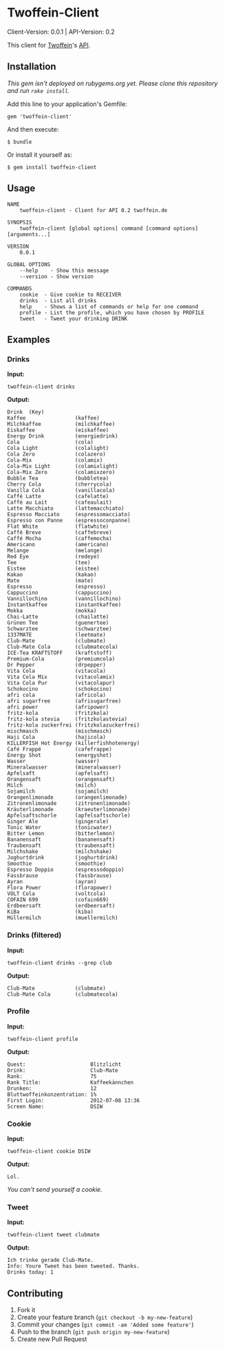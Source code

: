 # Twoffein-Client
Client-Version: 0.0.1 | API-Version:    0.2

This client for [Twoffein](http://twoffein.com/)'s [API](http://twoffein.com/api-faq/).

## Installation

_This gem isn't deployed on rubygems.org yet. Please clone this repository and run `rake install`._

Add this line to your application's Gemfile:

    gem 'twoffein-client'

And then execute:

    $ bundle

Or install it yourself as:

    $ gem install twoffein-client

## Usage

```
NAME
    twoffein-client - Client for API 0.2 twoffein.de

SYNOPSIS
    twoffein-client [global options] command [command options] [arguments...]

VERSION
    0.0.1

GLOBAL OPTIONS
    --help    - Show this message
    --version - Show version

COMMANDS
    cookie  - Give cookie to RECEIVER
    drinks  - List all drinks
    help    - Shows a list of commands or help for one command
    profile - List the profile, which you have chosen by PROFILE
    tweet   - Tweet your drinking DRINK

```

## Examples

### Drinks

**Input:**

    twoffein-client drinks

**Output:**
```
Drink  (Key)
Kaffee                (kaffee)
Milchkaffee           (milchkaffee)
Eiskaffee             (eiskaffee)
Energy Drink          (energiedrink)
Cola                  (cola)
Cola Light            (colalight)
Cola Zero             (colazero)
Cola-Mix              (colamix)
Cola-Mix Light        (colamixlight)
Cola-Mix Zero         (colamixzero)
Bubble Tea            (bubbletea)
Cherry Cola           (cherrycola)
Vanilla Cola          (vanillacola)
Caffé Latte           (cafelatte)
Caffé au Lait         (cafeaulait)
Latte Macchiato       (lattemacchiato)
Espresso Macciato     (espressomacciato)
Espresso con Panne    (espressoconpanne)
Flat White            (flatwhite)
Caffé Breve           (caffebreve)
Caffé Mocha           (caffemocha)
Americano             (americano)
Melange               (melange)
Red Eye               (redeye)
Tee                   (tee)
Eistee                (eistee)
Kakao                 (kakao)
Mate                  (mate)
Espresso              (espresso)
Cappuccino            (cappuccino)
Vannillochino         (vannillochino)
Instantkaffee         (instantkaffee)
Mokka                 (mokka)
Chai-Latte            (chailatte)
Grünen Tee            (guenertee)
Schwarztee            (schwarztee)
1337MATE              (leetmate)
Club-Mate             (clubmate)
Club-Mate Cola        (clubmatecola)
ICE-Tea KRAFTSTOFF    (kraftstoff)
Premium-Cola          (premiumcola)
Dr Pepper             (drpepper)
Vita Cola             (vitacola)
Vita Cola Mix         (vitacolamix)
Vita Cola Pur         (vitacolapur)
Schokocino            (schokocino)
afri cola             (africola)
afri sugarfree        (afrisugarfree)
afri power            (afripower)
fritz-kola            (fritzkola)
fritz-kola stevia     (fritzkolastevia)
fritz-kola zuckerfrei (fritzkolazuckerfrei)
mischmasch            (mischmasch)
Haji Cola             (hajicola)
KILLERFISH Hot Energy (killerfishhotenergy)
Café Frappé           (cafefrappe)
Energy Shot           (energyshot)
Wasser                (wasser)
Mineralwasser         (mineralwasser)
Apfelsaft             (apfelsaft)
Orangensaft           (orangensaft)
Milch                 (milch)
Sojamilch             (sojamilch)
Orangenlimonade       (orangenlimonade)
Zitronenlimonade      (zitronenlimonade)
Kräuterlimonade       (kraeuterlimonade)
Apfelsaftschorle      (apfelsaftschorle)
Ginger Ale            (gingerale)
Tonic Water           (tonicwater)
Bitter Lemon          (bitterlemon)
Bananensaft           (bananensaft)
Traubensaft           (traubensaft)
Milchshake            (milchshake)
Joghurtdrink          (joghurtdrink)
Smoothie              (smoothie)
Espresso Doppio       (espressodoppio)
Fassbrause            (fassbrause)
Ayran                 (ayran)
Flora Power           (florapower)
VOLT Cola             (voltcola)
COFAIN 699            (cofain669)
Erdbeersaft           (erdbeersaft)
KiBa                  (kiba)
Müllermilch           (muellermilch)
```

### Drinks (filtered)

**Input:**

    twoffein-client drinks --grep club

**Output:**
```
Club-Mate             (clubmate)
Club-Mate Cola        (clubmatecola)
```

### Profile

**Input:**

    twoffein-client profile

**Output:**
```
Quest:                     Blitzlicht
Drink:                     Club-Mate
Rank:                      75
Rank Title:                Kaffeekännchen
Drunken:                   12
Bluttwoffeinkonzentration: 1%
First Login:               2012-07-08 13:36
Screen Name:               DSIW
```

### Cookie

**Input:**

    twoffein-client cookie DSIW

**Output:**
```
Lol.
```

_You can't send yourself a cookie._

### Tweet

**Input:**

    twoffein-client tweet clubmate

**Output:**
```
Ich trinke gerade Club-Mate.
Info: Youre Tweet has been tweeted. Thanks.
Drinks today: 1
```

## Contributing

1. Fork it
2. Create your feature branch (`git checkout -b my-new-feature`)
3. Commit your changes (`git commit -am 'Added some feature'`)
4. Push to the branch (`git push origin my-new-feature`)
5. Create new Pull Request
